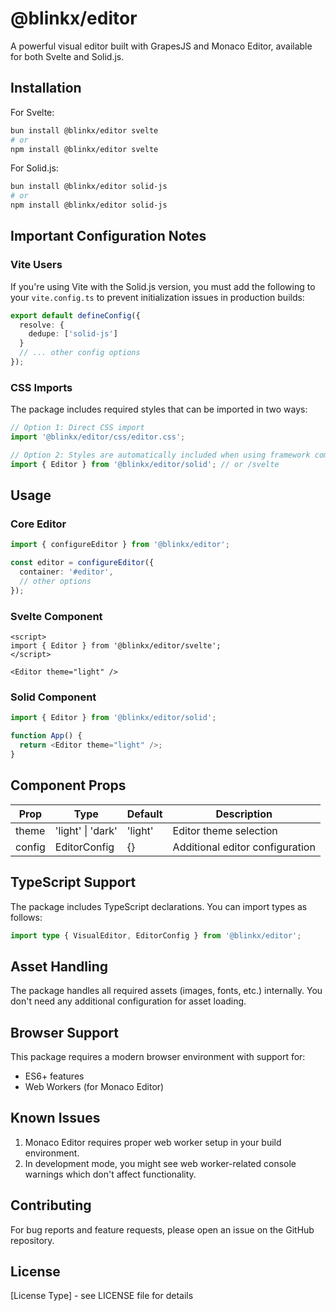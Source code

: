 # @blinkx/editor

A powerful visual editor built with GrapesJS and Monaco Editor, available for both Svelte and Solid.js.

## Installation

For Svelte:
```bash
bun install @blinkx/editor svelte
# or
npm install @blinkx/editor svelte
```

For Solid.js:
```bash
bun install @blinkx/editor solid-js
# or
npm install @blinkx/editor solid-js
```

## Important Configuration Notes

### Vite Users
If you're using Vite with the Solid.js version, you must add the following to your `vite.config.ts` to prevent initialization issues in production builds:

```typescript
export default defineConfig({
  resolve: {
    dedupe: ['solid-js']
  }
  // ... other config options
});
```

### CSS Imports
The package includes required styles that can be imported in two ways:

```typescript
// Option 1: Direct CSS import
import '@blinkx/editor/css/editor.css';

// Option 2: Styles are automatically included when using framework components
import { Editor } from '@blinkx/editor/solid'; // or /svelte
```

## Usage

### Core Editor
```typescript
import { configureEditor } from '@blinkx/editor';

const editor = configureEditor({
  container: '#editor',
  // other options
});
```

### Svelte Component
```svelte
<script>
import { Editor } from '@blinkx/editor/svelte';
</script>

<Editor theme="light" />
```

### Solid Component
```typescript
import { Editor } from '@blinkx/editor/solid';

function App() {
  return <Editor theme="light" />;
}
```

## Component Props

| Prop | Type | Default | Description |
|------|------|---------|-------------|
| theme | 'light' \| 'dark' | 'light' | Editor theme selection |
| config | EditorConfig | {} | Additional editor configuration |

## TypeScript Support

The package includes TypeScript declarations. You can import types as follows:

```typescript
import type { VisualEditor, EditorConfig } from '@blinkx/editor';
```

## Asset Handling

The package handles all required assets (images, fonts, etc.) internally. You don't need any additional configuration for asset loading.

## Browser Support

This package requires a modern browser environment with support for:
- ES6+ features
- Web Workers (for Monaco Editor)
## Known Issues

1. Monaco Editor requires proper web worker setup in your build environment.
2. In development mode, you might see web worker-related console warnings which don't affect functionality.

## Contributing

For bug reports and feature requests, please open an issue on the GitHub repository.

## License

[License Type] - see LICENSE file for details
